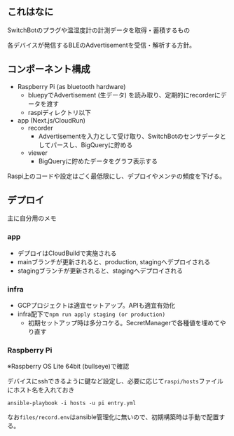 ## これはなに
SwitchBotのプラグや温湿度計の計測データを取得・蓄積するもの

各デバイスが発信するBLEのAdvertisementを受信・解析する方針。

## コンポーネント構成
* Raspberry Pi (as bluetooth hardware)
  - bluepyでAdvertisement (生データ) を読み取り、定期的にrecorderにデータを渡す
  - raspiディレクトリ以下
* app (Next.js/CloudRun)
  - recorder
    - Advertisementを入力として受け取り、SwitchBotのセンサデータとしてパースし、BigQueryに貯める
  - viewer
    - BigQueryに貯めたデータをグラフ表示する

Raspi上のコードや設定はごく最低限にし、デプロイやメンテの頻度を下げる。

## デプロイ
主に自分用のメモ

### app
* デプロイはCloudBuildで実施される
* mainブランチが更新されると、production, stagingへデプロイされる
* stagingブランチが更新されると、stagingへデプロイされる

### infra
* GCPプロジェクトは適宜セットアップ。APIも適宜有効化
* infra配下で`npm run apply staging (or production)`
  - 初期セットアップ時は多分コケる。SecretManagerで各種値を埋めてやり直す

### Raspberry Pi
※Raspberry OS Lite 64bit (bullseye)で確認

デバイスにsshできるように鍵など設定し、必要に応じて`raspi/hosts`ファイルにホスト名を入れておき
```
ansible-playbook -i hosts -u pi entry.yml
```

なお`files/record.env`はansible管理化に無いので、初期構築時は手動で配置する。
